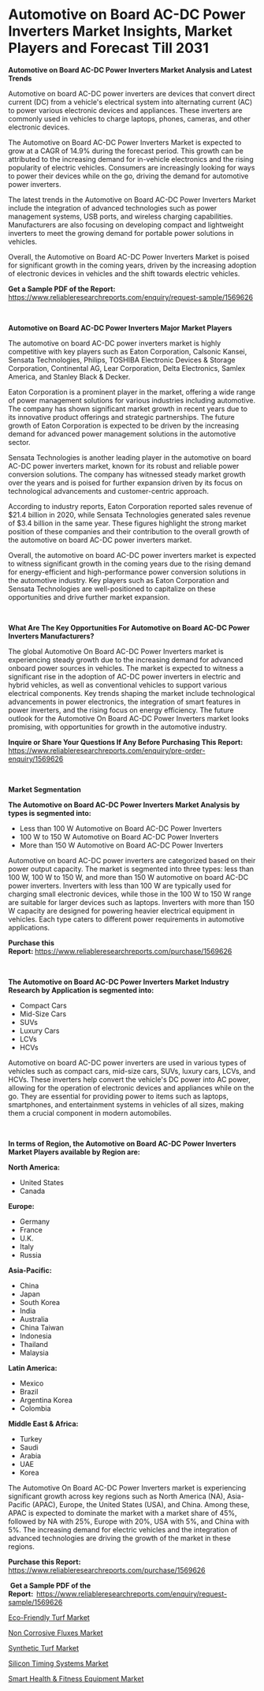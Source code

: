 <p><h1>Automotive on Board AC-DC Power Inverters Market Insights, Market Players and Forecast Till 2031</h1></p><p><strong>Automotive on Board AC-DC Power Inverters Market Analysis and Latest Trends</strong></p>
<p><p>Automotive on board AC-DC power inverters are devices that convert direct current (DC) from a vehicle's electrical system into alternating current (AC) to power various electronic devices and appliances. These inverters are commonly used in vehicles to charge laptops, phones, cameras, and other electronic devices.</p><p>The Automotive on Board AC-DC Power Inverters Market is expected to grow at a CAGR of 14.9% during the forecast period. This growth can be attributed to the increasing demand for in-vehicle electronics and the rising popularity of electric vehicles. Consumers are increasingly looking for ways to power their devices while on the go, driving the demand for automotive power inverters.</p><p>The latest trends in the Automotive on Board AC-DC Power Inverters Market include the integration of advanced technologies such as power management systems, USB ports, and wireless charging capabilities. Manufacturers are also focusing on developing compact and lightweight inverters to meet the growing demand for portable power solutions in vehicles.</p><p>Overall, the Automotive on Board AC-DC Power Inverters Market is poised for significant growth in the coming years, driven by the increasing adoption of electronic devices in vehicles and the shift towards electric vehicles.</p></p>
<p><strong>Get a Sample PDF of the Report:&nbsp;</strong> <a href="https://www.reliableresearchreports.com/enquiry/request-sample/1569626">https://www.reliableresearchreports.com/enquiry/request-sample/1569626</a></p>
<p>&nbsp;</p>
<p><strong>Automotive on Board AC-DC Power Inverters Major Market Players</strong></p>
<p><p>The automotive on board AC-DC power inverters market is highly competitive with key players such as Eaton Corporation, Calsonic Kansei, Sensata Technologies, Philips, TOSHIBA Electronic Devices & Storage Corporation, Continental AG, Lear Corporation, Delta Electronics, Samlex America, and Stanley Black & Decker.</p><p>Eaton Corporation is a prominent player in the market, offering a wide range of power management solutions for various industries including automotive. The company has shown significant market growth in recent years due to its innovative product offerings and strategic partnerships. The future growth of Eaton Corporation is expected to be driven by the increasing demand for advanced power management solutions in the automotive sector.</p><p>Sensata Technologies is another leading player in the automotive on board AC-DC power inverters market, known for its robust and reliable power conversion solutions. The company has witnessed steady market growth over the years and is poised for further expansion driven by its focus on technological advancements and customer-centric approach.</p><p>According to industry reports, Eaton Corporation reported sales revenue of $21.4 billion in 2020, while Sensata Technologies generated sales revenue of $3.4 billion in the same year. These figures highlight the strong market position of these companies and their contribution to the overall growth of the automotive on board AC-DC power inverters market.</p><p>Overall, the automotive on board AC-DC power inverters market is expected to witness significant growth in the coming years due to the rising demand for energy-efficient and high-performance power conversion solutions in the automotive industry. Key players such as Eaton Corporation and Sensata Technologies are well-positioned to capitalize on these opportunities and drive further market expansion.</p></p>
<p>&nbsp;</p>
<p><strong>What Are The Key Opportunities For Automotive on Board AC-DC Power Inverters Manufacturers?</strong></p>
<p><p>The global Automotive On Board AC-DC Power Inverters market is experiencing steady growth due to the increasing demand for advanced onboard power sources in vehicles. The market is expected to witness a significant rise in the adoption of AC-DC power inverters in electric and hybrid vehicles, as well as conventional vehicles to support various electrical components. Key trends shaping the market include technological advancements in power electronics, the integration of smart features in power inverters, and the rising focus on energy efficiency. The future outlook for the Automotive On Board AC-DC Power Inverters market looks promising, with opportunities for growth in the automotive industry.</p></p>
<p><strong>Inquire or Share Your Questions If Any Before Purchasing This Report:</strong> <a href="https://www.reliableresearchreports.com/enquiry/pre-order-enquiry/1569626">https://www.reliableresearchreports.com/enquiry/pre-order-enquiry/1569626</a></p>
<p>&nbsp;</p>
<p><strong>Market Segmentation</strong></p>
<p><strong>The Automotive on Board AC-DC Power Inverters Market Analysis by types is segmented into:</strong></p>
<p><ul><li>Less than 100 W Automotive on Board AC-DC Power Inverters</li><li>100 W to 150 W Automotive on Board AC-DC Power Inverters</li><li>More than 150 W Automotive on Board AC-DC Power Inverters</li></ul></p>
<p><p>Automotive on board AC-DC power inverters are categorized based on their power output capacity. The market is segmented into three types: less than 100 W, 100 W to 150 W, and more than 150 W automotive on board AC-DC power inverters. Inverters with less than 100 W are typically used for charging small electronic devices, while those in the 100 W to 150 W range are suitable for larger devices such as laptops. Inverters with more than 150 W capacity are designed for powering heavier electrical equipment in vehicles. Each type caters to different power requirements in automotive applications.</p></p>
<p><strong>Purchase this Report:&nbsp;</strong><a href="https://www.reliableresearchreports.com/purchase/1569626">https://www.reliableresearchreports.com/purchase/1569626</a></p>
<p>&nbsp;</p>
<p><strong>The Automotive on Board AC-DC Power Inverters Market Industry Research by Application is segmented into:</strong></p>
<p><ul><li>Compact Cars</li><li>Mid-Size Cars</li><li>SUVs</li><li>Luxury Cars</li><li>LCVs</li><li>HCVs</li></ul></p>
<p><p>Automotive on board AC-DC power inverters are used in various types of vehicles such as compact cars, mid-size cars, SUVs, luxury cars, LCVs, and HCVs. These inverters help convert the vehicle's DC power into AC power, allowing for the operation of electronic devices and appliances while on the go. They are essential for providing power to items such as laptops, smartphones, and entertainment systems in vehicles of all sizes, making them a crucial component in modern automobiles.</p></p>
<p>&nbsp;</p>
<p><strong>In terms of Region, the Automotive on Board AC-DC Power Inverters Market Players available by Region are:</strong></p>
<p>
    <p> <strong> North America: </strong>
        <ul>
            <li>United States</li>
            <li>Canada</li>
        </ul>
        </p> 
    <p> <strong> Europe: </strong>
        <ul>
            <li>Germany</li>
            <li>France</li>
            <li>U.K.</li>
            <li>Italy</li>
            <li>Russia</li>
        </ul>
        </p> 
    <p> <strong> Asia-Pacific: </strong>
        <ul>
            <li>China</li>
            <li>Japan</li>
            <li>South Korea</li>
            <li>India</li>
            <li>Australia</li>
            <li>China Taiwan</li>
            <li>Indonesia</li>
            <li>Thailand</li>
            <li>Malaysia</li>
        </ul>
        </p> 
    <p> <strong> Latin America: </strong>
        <ul>
            <li>Mexico</li>
            <li>Brazil</li>
            <li>Argentina Korea</li>
            <li>Colombia</li>
        </ul>
        </p> 
    <p> <strong> Middle East & Africa: </strong>
        <ul>
            <li>Turkey</li>
            <li>Saudi</li>
            <li>Arabia</li>
            <li>UAE</li>
            <li>Korea</li>
        </ul>
    </p>
    </p>
<p><p>The Automotive On Board AC-DC Power Inverters market is experiencing significant growth across key regions such as North America (NA), Asia-Pacific (APAC), Europe, the United States (USA), and China. Among these, APAC is expected to dominate the market with a market share of 45%, followed by NA with 25%, Europe with 20%, USA with 5%, and China with 5%. The increasing demand for electric vehicles and the integration of advanced technologies are driving the growth of the market in these regions.</p></p>
<p><strong>Purchase this Report: </strong><a href="https://www.reliableresearchreports.com/purchase/1569626">https://www.reliableresearchreports.com/purchase/1569626</a></p>
<p>&nbsp;<strong>Get a Sample PDF of the Report:&nbsp;&nbsp;</strong><a href="https://www.reliableresearchreports.com/enquiry/request-sample/1569626">https://www.reliableresearchreports.com/enquiry/request-sample/1569626</a></p>
<p><strong></strong></p>
<p><p><a href="https://github.com/irfadac/Market-Research-Report-List-2/blob/main/eco-friendly-turf-market.md">Eco-Friendly Turf Market</a></p><p><a href="https://github.com/okotobwrhuteie/Market-Research-Report-List-1/blob/main/non-corrosive-fluxes-market.md">Non Corrosive Fluxes Market</a></p><p><a href="https://github.com/ashepherd82/Market-Research-Report-List-3/blob/main/synthetic-turf-market.md">Synthetic Turf Market</a></p><p><a href="https://github.com/myacatherineblakecaczo9vcsw/Market-Research-Report-List-1/blob/main/silicon-timing-systems-market.md">Silicon Timing Systems Market</a></p><p><a href="https://github.com/okotobwrhuteie/Market-Research-Report-List-1/blob/main/smart-health-fitness-equipment-market.md">Smart Health & Fitness Equipment Market</a></p></p>